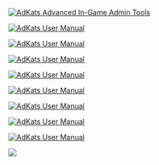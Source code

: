 <p>
    <a href="https://github.com/ColColonCleaner/AdKats" name=adkats>
        <img src="https://raw.githubusercontent.com/ColColonCleaner/AdKats/master/images/AdKats.jpg" alt="AdKats Advanced In-Game Admin Tools">
    </a>
</p>
<p>
    <a href="https://github.com/ColColonCleaner/AdKats#manual" name=manual>
        <img src="https://raw.githubusercontent.com/ColColonCleaner/AdKats/master/images/AdKats_Docs_UserManual.jpg" alt="AdKats User Manual">
    </a>
</p>
<p>
    <a href="https://github.com/ColColonCleaner/AdKats#dependencies" name=dependencies>
        <img src="https://raw.githubusercontent.com/ColColonCleaner/AdKats/master/images/AdKats_Docs_Dependencies.jpg" alt="AdKats User Manual">
    </a>
</p>
<p>
    <a href="https://github.com/ColColonCleaner/AdKats#install" name=install>
        <img src="https://raw.githubusercontent.com/ColColonCleaner/AdKats/master/images/AdKats_Docs_Install.jpg" alt="AdKats User Manual">
    </a>
</p>
<p>
    <a href="https://github.com/ColColonCleaner/AdKats#faq" name=faq>
        <img src="https://raw.githubusercontent.com/ColColonCleaner/AdKats/master/images/AdKats_Docs_FAQ.jpg" alt="AdKats User Manual">
    </a>
</p>
<p>
    <a href="https://github.com/ColColonCleaner/AdKats#features" name=features>
        <img src="https://raw.githubusercontent.com/ColColonCleaner/AdKats/master/images/AdKats_Docs_Features.jpg" alt="AdKats User Manual">
    </a>
</p>
<p>
    <a href="https://github.com/ColColonCleaner/AdKats#commands" name=commands>
        <img src="https://raw.githubusercontent.com/ColColonCleaner/AdKats/master/images/AdKats_Docs_Commands.jpg" alt="AdKats User Manual">
    </a>
</p>
<p>
    <a href="https://github.com/ColColonCleaner/AdKats#webrequests" name=webrequests>
        <img src="https://raw.githubusercontent.com/ColColonCleaner/AdKats/master/images/AdKats_Docs_Web.jpg" alt="AdKats User Manual">
    </a>
</p>
<p>
    <a href="https://github.com/ColColonCleaner/AdKats#settings" name=settings>
        <img src="https://raw.githubusercontent.com/ColColonCleaner/AdKats/master/images/AdKats_Docs_Settings.jpg" alt="AdKats User Manual">
    </a>
</p>
<p>
    <a href="https://www.paypal.com/cgi-bin/webscr?cmd=_donations&business=danielgradinjan%40gmail%2ecom&lc=US&item_name=AdKats%20-%20Advanced%20In-Game%20Admin%20for%20Procon%20Frostbite%20-%20Donation&currency_code=USD&bn=PP%2dDonationsBF%3abtn_donate_LG%2egif%3aNonHosted" target="_blank">
        <img src="https://raw.githubusercontent.com/ColColonCleaner/AdKats/master/images/AdKats_Docs_Donate.jpg">
    </a>
</p>

